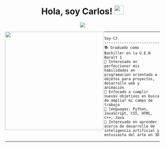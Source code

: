 <h1 align="center">
Hola, soy Carlos!
  <img src="https://media.giphy.com/media/hvRJCLFzcasrR4ia7z/giphy.gif" width="30"></h1>

<p align="center">
  <a href="https://media.giphy.com/media/hvRJCLFzcasrR4ia7z/giphy.gif"><img src="https://readme-typing-svg.herokuapp.com?lines=Estudiante+de+programación;Artista+3D;Freelancer;C%20|%20Python;HTML%20|%20CSS%20|%20JS%20|%20UX%20|%20UI%20|%20Blender;Siempre%20Aprendiendo%20Cosas%20Nuevas&center=true&width=380&height=45"></a>
</p>

<img align="left" src="https://avatars.githubusercontent.com/u/204794915?v=4&size=64" width="320" />
<hr>

```
Soy-CJ
-------------------------
📚 Graduado como Bachiller en la U.E.N Baralt 1 
📝 Interesado en perfeccionar mis habilidades en programacion orientada a objetos para proyectos, desarrollo web y animación
🔭 Enfocado a cumplir nuevos objetivos en busca de ampliar mi campo de trabajo
🌟 lenguages: Python, JavaScript, CSS, HTML, C++, Java
🌱 Interesado en aprender acerca de desarrollo de inteligencia artificial y entusiasta del arte en 3D
```
<hr>


